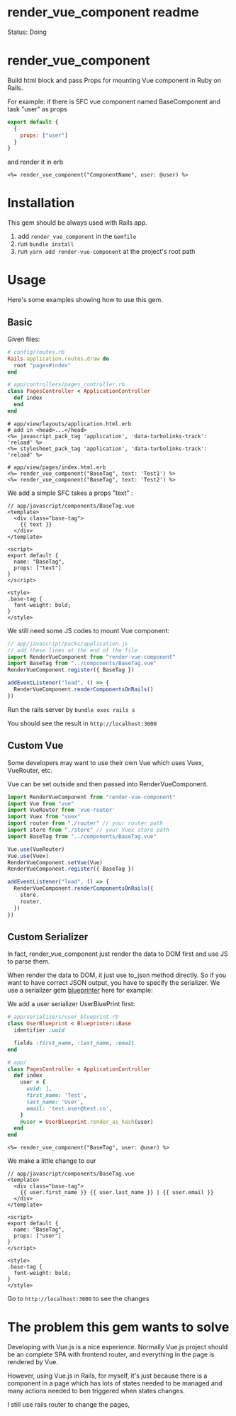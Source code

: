 # render_vue_component readme

Status: Doing

# render_vue_component

Build html block and pass Props for mounting Vue component in Ruby on Rails.

For example:
if there is SFC vue component named BaseComponent and task "user" as props
```js
export default {
  {
    props: ["user"]
  }
}
```
and render it in erb
```erb
<%= render_vue_component("ComponentName", user: @user) %>
```

# Installation

This gem should be always used with Rails app.

1. add `render_vue_component` in the `Gemfile`
2. run `bundle install`
3. run `yarn add render-vue-component` at the project's root path

# Usage

Here's some examples showing how to use this gem.

## Basic

Given files:

```ruby
# config/routes.rb
Rails.application.routes.draw do
  root "pages#index"
end
```

```ruby
# app/controllers/pages_controller.rb
class PagesController < ApplicationController
  def index
  end
end
```

```erb
# app/view/layouts/application.html.erb
# add in <head>...</head>
<%= javascript_pack_tag 'application', 'data-turbolinks-track': 'reload' %>
<%= stylesheet_pack_tag 'application', 'data-turbolinks-track': 'reload' %>
```

```erb
# app/view/pages/index.html.erb
<%= render_vue_component("BaseTag", text: 'Test1') %>
<%= render_vue_component("BaseTag", text: 'Test2') %>
```

We add a simple SFC takes a props "text" :

```vue
// app/javascript/components/BaseTag.vue
<template>
  <div class="base-tag">
    {{ text }}
  </div>
</template>

<script>
export default {
  name: "BaseTag",
  props: ["text"]
}
</script>

<style>
.base-tag {
  font-weight: bold;
}
</style>
```

We still need some JS codes to mount Vue component:

```js
// app/javascript/packs/application.js
// add these lines at the end of the file
import RenderVueComponent from "render-vue-component"
import BaseTag from "../components/BaseTag.vue"
RenderVueComponent.register({ BaseTag })

addEventListener("load", () => {
  RenderVueComponent.renderComponentsOnRails()
})
```

Run the rails server by `bundle exec rails s`

You should see the result in `http://localhost:3000`

## Custom Vue

Some developers may want to use their own Vue which uses Vuex, VueRouter, etc.

Vue can be set outside and then passed into RenderVueComponent.

```js
import RenderVueComponent from "render-vue-component"
import Vue from "vue"
import VueRouter from 'vue-router'
import Vuex from "vuex"
import router from "./router" // your router path
import store from "./store" // your Vuex store path
import BaseTag from "../components/BaseTag.vue"

Vue.use(VueRouter)
Vue.use(Vuex)
RenderVueComponent.setVue(Vue)
RenderVueComponent.register({ BaseTag })

addEventListener("load", () => {
  RenderVueComponent.renderComponentsOnRails({
    store,
    router,
  })
})
```

## Custom Serializer

In fact, render_vue_component just render the data to DOM first and use JS to parse them.

When render the data to DOM, it just use to_json method directly. So if you want to have correct JSON output, you have to specify the serializer. We use a serializer gem [blueprinter](https://github.com/procore/blueprinter) here for example:

We add a user serializer UserBluePrint first:

```ruby
# app/serializers/user_blueprint.rb
class UserBlueprint < Blueprinter::Base
  identifier :uuid

  fields :first_name, :last_name, :email
end
```

```ruby
# app/
class PagesController < ApplicationController
  def index
    user = {
      uuid: 1,
      first_name: 'Test',
      last_name: 'User',
      email: 'test.user@test.co',
    }
    @user = UserBlueprint.render_as_hash(user)
  end
end
```

```erb
<%= render_vue_component("BaseTag", user: @user) %>
```

We make a little change to our

```vue
// app/javascript/components/BaseTag.vue
<template>
  <div class="base-tag">
    {{ user.first_name }} {{ user.last_name }} | {{ user.email }}
  </div>
</template>

<script>
export default {
  name: "BaseTag",
  props: ["user"]
}
</script>

<style>
.base-tag {
  font-weight: bold;
}
</style>
```

Go to `http://localhost:3000` to see the changes

# The problem this gem wants to solve

Developing with Vue.js is a nice experience. Normally Vue.js project should be an complete SPA with  frontend router, and everything in the page is rendered by Vue.

However, using Vue.js in Rails, for myself, it's just because there is a component in a page which has lots of states needed to be managed and many actions needed to ben triggered when states changes. 

I still use rails router to change the pages,
